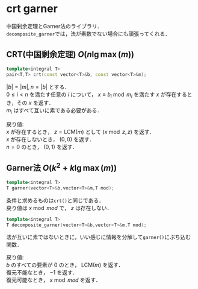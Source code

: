 # crt garner
中国剰余定理とGarner法のライブラリ．  
`decomposite_garner`では，法が素数でない場合にも頑張ってくれる．

## CRT(中国剰余定理) $O(n\lg \max(m))$
```C++
template<integral T>
pair<T,T> crt(const vector<T>&b, const vector<T>&m);
```
$|b|=|m|, n=|b|$ とする．  
$0\le i < n$ を満たす任意の $i$ について，
$x\equiv b_i \bmod m_i$ を満たす $x$ が存在するとき，その $x$ を返す．  
$m_i$ はすべて互いに素である必要がある．

戻り値:  
$x$ が存在するとき， $z=\text{LCM}(m)$ として $(x\bmod z,z)$ を返す．  
$x$ が存在しないとき， $(0,0)$ を返す．  
$n=0$ のとき， $(0,1)$ を返す．

## Garner法 $O(k^2+k\lg\max(m))$
```C++
template<integral T>
T garner(vector<T>&b,vector<T>&m,T mod);
```
条件と求めるものは`crt()`と同じである．  
戻り値は $x \bmod mod$ で， $z$ は存在しない．

```C++
template<integral T>
T decomposite_garner(vector<T>&b,vector<T>&m,T mod);
```
法が互いに素ではないときに，いい感じに情報を分解して`garner()`にぶち込む関数．  

戻り値:  
$b$ のすべての要素が $0$ のとき， $\text{LCM}(m)$ を返す．  
復元不能なとき， $-1$ を返す．  
復元可能なとき， $x\bmod mod$ を返す．  
